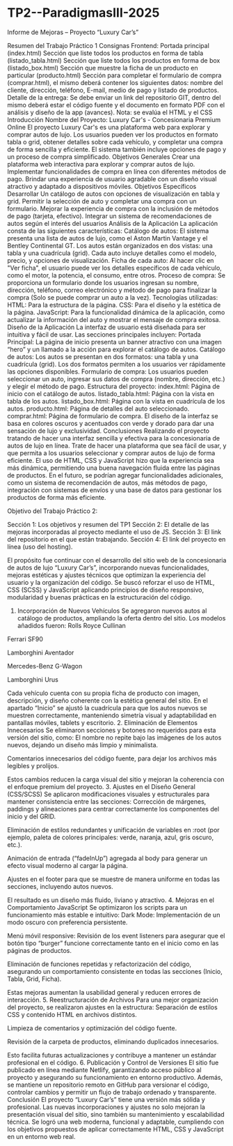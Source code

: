 # TP2--ParadigmasIII-2025


Informe de Mejoras – Proyecto “Luxury Car’s”

Resumen del Trabajo Práctico 1
Consignas Frontend: Portada principal (index.html) Sección que liste todos los productos en forma de tabla (listado_tabla.html) 
Sección que liste todos los productos en forma de box (listado_box.html)
Sección que muestre la ficha de un producto en particular (producto.html)
Sección para completar el formulario de compra (comprar.html), el mismo deberá contener los siguientes datos: nombre del cliente, dirección, teléfono, E-mail, medio de pago y listado de productos. 
Detalle de la entrega: Se debe enviar un link del repositorio GIT, dentro del mismo deberá estar el código fuente y el documento en formato PDF con el análisis y diseño de la app (avances). 
Nota: se evalúa el HTML y el CSS Introducción 
Nombre del Proyecto: Luxury Car's - Concesionaria Premium Online 
El proyecto Luxury Car's es una plataforma web para explorar y comprar autos de lujo. Los usuarios pueden ver los productos en formato tabla o grid, obtener detalles sobre cada vehículo, y completar una compra de forma sencilla y eficiente. 
El sistema también incluye opciones de pago y un proceso de compra simplificado. 
Objetivos Generales 
Crear una plataforma web interactiva para explorar y comprar autos de lujo. Implementar funcionalidades de compra en línea con diferentes métodos de pago. Brindar una experiencia de usuario agradable con un diseño visual atractivo y adaptado a dispositivos móviles. 
Objetivos 
Específicos Desarrollar 
Un catálogo de autos con opciones de visualización en tabla y grid. Permitir la selección de auto y completar una compra con un formulario. 
Mejorar la experiencia de compra con la inclusión de métodos de pago (tarjeta, efectivo). 
Integrar un sistema de recomendaciones de autos según el interés del usuarios 
Análisis de la Aplicación 
La aplicación consta de las siguientes características: 
Catálogo de autos: El sistema presenta una lista de autos de lujo, como el Aston Martin Vantage y el Bentley Continental GT. 
Los autos están organizados en dos vistas: una tabla y una cuadrícula (grid). Cada auto incluye detalles como el modelo, precio, y opciones de visualización. 
Ficha de cada auto: Al hacer clic en "Ver ficha", el usuario puede ver los detalles específicos de cada vehículo, como el motor, la potencia, el consumo, entre otros. 
Proceso de compra: Se proporciona un formulario donde los usuarios ingresan su nombre, dirección, teléfono, correo electrónico y método de pago para finalizar la compra (Solo se puede comprar un auto a la vez). 
Tecnologías utilizadas: 
HTML: Para la estructura de la página. 
CSS: Para el diseño y la estética de la página.
JavaScript: Para la funcionalidad dinámica de la aplicación, como actualizar la información del auto y mostrar el mensaje de compra exitosa. 
Diseño de la Aplicación La interfaz de usuario está diseñada para ser intuitiva y fácil de usar. 
Las secciones principales incluyen: 
Portada Principal: La página de inicio presenta un banner atractivo con una imagen “hero” y un llamado a la acción para explorar el catálogo de autos. 
Catálogo de autos: Los autos se presentan en dos formatos: una tabla y una cuadrícula (grid). Los dos formatos permiten a los usuarios ver rápidamente las opciones disponibles. 
Formulario de compra: Los usuarios pueden seleccionar un auto, ingresar sus datos de compra (nombre, dirección, etc.) y elegir el método de pago. 
Estructura del proyecto:
index.html: Página de inicio con el catálogo de autos. 
listado_tabla.html: Página con la vista en tabla de los autos. 
listado_box.html: Página con la vista en cuadrícula de los autos. 
producto.html: Página de detalles del auto seleccionado. 
comprar.html: Página de formulario de compra. 
El diseño de la interfaz se basa en colores oscuros y acentuados con verde y dorado para dar una sensación de lujo y exclusividad. 
Conclusiones 
Realizando el proyecto tratando de hacer una interfaz sencilla y efectiva para la concesionaria de autos de lujo en línea. Trate de hacer una plataforma que sea fácil de usar, y que permita a los usuarios seleccionar y comprar autos de lujo de forma eficiente. El uso de HTML, CSS y JavaScript hizo que la experiencia sea más dinámica, permitiendo una buena navegación fluida entre las páginas de productos. En el futuro, se podrían agregar funcionalidades adicionales, como un sistema de recomendación de autos, más métodos de pago, integración con sistemas de envíos y una base de datos para gestionar los productos de forma más eficiente.



Objetivo del Trabajo Práctico 2:

Sección 1: Los objetivos y resumen del TP1
Sección 2: El detalle de las mejoras incorporadas al proyecto mediante el uso de JS.
Sección 3: El link del repositorio en el que están trabajando.
Sección 4: El link del proyecto en línea (uso del hosting).

El propósito fue continuar con el desarrollo del sitio web de la concesionaria de autos de lujo “Luxury Car’s”, incorporando nuevas funcionalidades, mejoras estéticas y ajustes técnicos que optimizan la experiencia del usuario y la organización del código.
Se buscó reforzar el uso de HTML, CSS (SCSS) y JavaScript aplicando principios de diseño responsivo, modularidad y buenas prácticas en la estructuración del código.
1. Incorporación de Nuevos Vehículos
Se agregaron nuevos autos al catálogo de productos, ampliando la oferta dentro del sitio. Los modelos añadidos fueron:
Rolls Royce Cullinan


Ferrari SF90


Lamborghini Aventador


Mercedes-Benz G-Wagon


Lamborghini Urus


Cada vehículo cuenta con su propia ficha de producto con imagen, descripción, y diseño coherente con la estética general del sitio.
 En el apartado “Inicio” se ajustó la cuadrícula para que los autos nuevos se muestren correctamente, manteniendo simetría visual y adaptabilidad en pantallas móviles, tablets y escritorio.
2. Eliminación de Elementos Innecesarios
Se eliminaron secciones y botones no requeridos para esta versión del sitio, como:
El nombre no repite bajo las imágenes de los autos nuevos, dejando un diseño más limpio y minimalista.


Comentarios innecesarios del código fuente, para dejar los archivos más legibles y prolijos.


Estos cambios reducen la carga visual del sitio y mejoran la coherencia con el enfoque premium del proyecto.
3. Ajustes en el Diseño General (CSS/SCSS)
Se aplicaron modificaciones visuales y estructurales para mantener consistencia entre las secciones:
Corrección de márgenes, paddings y alineaciones para centrar correctamente los componentes del inicio y del GRID.


Eliminación de estilos redundantes y unificación de variables en :root (por ejemplo, paleta de colores principales: verde, naranja, azul, gris oscuro, etc.).


Animación de entrada (“fadeInUp”) agregada al body para generar un efecto visual moderno al cargar la página.


Ajustes en el footer para que se muestre de manera uniforme en todas las secciones, incluyendo autos nuevos.


El resultado es un diseño más fluido, liviano y atractivo.
4. Mejoras en el Comportamiento JavaScript
Se optimizaron los scripts para un funcionamiento más estable e intuitivo:
Dark Mode: Implementación de un modo oscuro con preferencia persistente.


Menú móvil responsive: Revisión de los event listeners para asegurar que el botón tipo “burger” funcione correctamente tanto en el inicio como en las páginas de productos.


Eliminación de funciones repetidas y refactorización del código, asegurando un comportamiento consistente en todas las secciones (Inicio, Tabla, Grid, Ficha).


Estas mejoras aumentan la usabilidad general y reducen errores de interacción.
5. Reestructuración de Archivos
Para una mejor organización del proyecto, se realizaron ajustes en la estructura:
Separación de estilos CSS y contenido HTML en archivos distintos.


Limpieza de comentarios y optimización del código fuente.


Revisión de la carpeta de productos, eliminando duplicados innecesarios.


Esto facilita futuras actualizaciones y contribuye a mantener un estándar profesional en el código.
6. Publicación y Control de Versiones
El sitio fue publicado en línea mediante Netlify, garantizando acceso público al proyecto y asegurando su funcionamiento en entorno productivo.
 Además, se mantiene un repositorio remoto en GitHub para versionar el código, controlar cambios y permitir un flujo de trabajo ordenado y transparente.
Conclusión
El proyecto “Luxury Car’s” tiene una versión más sólida y profesional.
 Las nuevas incorporaciones y ajustes no solo mejoran la presentación visual del sitio, sino también su mantenimiento y escalabilidad técnica.
 Se logró una web moderna, funcional y adaptable, cumpliendo con los objetivos propuestos de aplicar correctamente HTML, CSS y JavaScript en un entorno web real.

